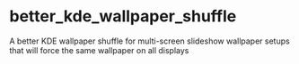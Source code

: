 # better_kde_wallpaper_shuffle
A better KDE wallpaper shuffle for multi-screen slideshow wallpaper setups that will force the same wallpaper on all displays 
